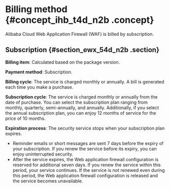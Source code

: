 # Billing method {#concept_ihb_t4d_n2b .concept}

Alibaba Cloud Web Application Firewall \(WAF\) is billed by subscription.

## Subscription {#section_ewx_54d_n2b .section}

**Billing item**: Calculated based on the package version.

**Payment method**: Subscription.

**Billing cycle**: The service is charged monthly or annually. A bill is generated each time you make a purchase.

**Subscription cycle**: The service is charged monthly or annually from the date of purchase. You can select the subscription plan ranging from monthly, quarterly, semi-annually, and annually. Additionally, if you select the annual subscription plan, you can enjoy 12 months of service for the price of 10 months.

**Expiration process**: The security service stops when your subscription plan expires.

-   Reminder emails or short messages are sent 7 days before the expiry of your subscription. If you renew the service before its expiry, you can enjoy uninterrupted security.
-   After the service expires, the Web application firewall configuration is reserved for additional seven days. If you renew the service within this period, your service continues. If the service is not renewed even during this period, the Web application firewall configuration is released and the service becomes unavailable.

